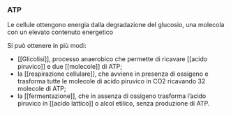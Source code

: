 ### ATP
Le cellule ottengono energia dalla degradazione del glucosio, una molecola con un elevato contenuto energetico

Si può ottenere in più modi:
* [[Glicolisi]], processo anaerobico che permette di ricavare [[acido piruvico]] e due [[molecole]] di ATP;
*  la [[respirazione cellulare]], che avviene in presenza di ossigeno e trasforma tutte le molecole di acido piruvico in CO2 ricavando 32 molecole di ATP;
* la [[fermentazione]], che in assenza di ossigeno trasforma l’acido piruvico in [[acido lattico]] o alcol etilico, senza produzione di ATP.